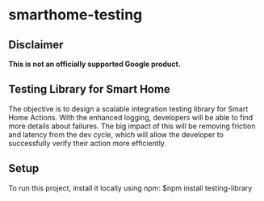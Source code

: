 # smarthome-testing

## Disclaimer

**This is not an officially supported Google product.**

## Testing Library for Smart Home


The objective is to design a scalable integration testing library for Smart Home Actions. With the enhanced logging, developers will be able to find more details about failures.
The big impact of this will be removing friction and latency from the dev cycle, which will allow the developer to successfully verify their action more efficiently.

## Setup
To run this project, install it locally using npm:
$npm install testing-library
